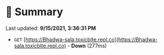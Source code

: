 # 📖 Summary
Last updated: **9/15/2021, 3:36:31 PM**

- `GET` [https://Bhadwa-sala.toxicblte.repl.co](https://Bhadwa-sala.toxicblte.repl.co) - **Down** (277ms)
